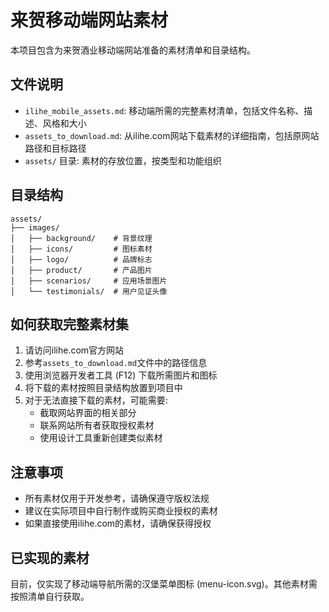 # 来贺移动端网站素材

本项目包含为来贺酒业移动端网站准备的素材清单和目录结构。

## 文件说明

- `ilihe_mobile_assets.md`: 移动端所需的完整素材清单，包括文件名称、描述、风格和大小
- `assets_to_download.md`: 从ilihe.com网站下载素材的详细指南，包括原网站路径和目标路径
- `assets/` 目录: 素材的存放位置，按类型和功能组织

## 目录结构

```
assets/
├── images/
│   ├── background/    # 背景纹理
│   ├── icons/         # 图标素材
│   ├── logo/          # 品牌标志
│   ├── product/       # 产品图片
│   ├── scenarios/     # 应用场景图片
│   └── testimonials/  # 用户见证头像
```

## 如何获取完整素材集

1. 请访问ilihe.com官方网站
2. 参考`assets_to_download.md`文件中的路径信息
3. 使用浏览器开发者工具 (F12) 下载所需图片和图标
4. 将下载的素材按照目录结构放置到项目中
5. 对于无法直接下载的素材，可能需要:
   - 截取网站界面的相关部分
   - 联系网站所有者获取授权素材
   - 使用设计工具重新创建类似素材

## 注意事项

- 所有素材仅用于开发参考，请确保遵守版权法规
- 建议在实际项目中自行制作或购买商业授权的素材
- 如果直接使用ilihe.com的素材，请确保获得授权

## 已实现的素材

目前，仅实现了移动端导航所需的汉堡菜单图标 (menu-icon.svg)。其他素材需按照清单自行获取。 